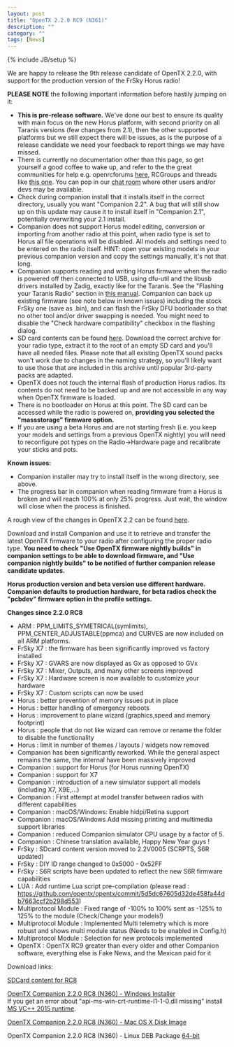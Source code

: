 ```yaml
---
layout: post
title: "OpenTX 2.2.0 RC9 (N361)"
description: ""
category: ""
tags: [News]
---
```

{% include JB/setup %}

We are happy to release the 9th release candidate of OpenTX 2.2.0, with support for the production version of the FrSky Horus radio!

**PLEASE NOTE** the following important information before hastily jumping on it:

- **This is pre-release software.** We've done our best to ensure its quality with main focus on the new Horus platform, with second priority on all Taranis versions (few changes from 2.1), then the other supported platforms but we still expect there will be issues, as is the purpose of a release candidate we need your feedback to report things we may have missed.
- There is currently no documentation other than this page, so get yourself a good coffee to wake up, and refer to the the great communities for help e.g. openrcforums [here](http://openrcforums.com/forum/viewtopic.php?f=45&t=9158), RCGroups and threads like [this one](http://www.rcgroups.com/forums/showthread.php?t=2727927). You can pop in our [chat room](http://opentx.rocket.chat) where other users and/or devs may be available.
- Check during companion install that it installs itself in the correct directory, usually you want "Companion 2.2". A bug that will still show up on this update may cause it to install itself in "Companion 2.1", potentially overwriting your 2.1 install.
- Companion does not support Horus model editing, conversion or importing from another radio at this point, when radio type is set to Horus all file operations will be disabled. All models and settings need to be entered on the radio itself. HINT: open your existing models in your previous companion version and copy the settings manually, it's not that long.
- Companion supports reading and writing Horus firmware when the radio is powered off then connected to USB, using dfu-util and the libusb drivers installed by Zadig, exactly like for the Taranis. See the "Flashing your Taranis Radio" section in [this manual](https://opentx.gitbooks.io/opentx-taranis-manual/content/companion-introduction.html). Companion can back up existing firmware (see note below in known issues) including the stock FrSky one (save as .bin), and can flash the FrSky DFU bootloader so that no other tool and/or driver swapping is needed. You might need to disable the "Check hardware compatibility" checkbox in the flashing dialog.
- SD card contents can be found [here](http://downloads.open-tx.org/2.2/nightly/sdcard/). Download the correct archive for your radio type, extract it to the root of an empty SD card and you'll have all needed files. Please note that all existing OpenTX sound packs won't work due to changes in the naming strategy, so you'll likely want to use those that are included in this archive until popular 3rd-party packs are adapted.
- OpenTX does not touch the internal flash of production Horus radios. Its contents do not need to be backed up and are not accessible in any way when OpenTX firmware is loaded.
- There is no bootloader on Horus at this point. The SD card can be accessed while the radio is powered on, **providing you selected the "massstorage" firmware option.**
- If you are using a beta Horus and are not starting fresh (i.e. you keep your models and settings from a previous OpenTX nightly) you will need to reconfigure pot types on the Radio->Hardware page and recalibrate your sticks and pots.

**Known issues:**

- Companion installer may try to install itself in the wrong directory, see above.
- The progress bar in companion when reading firmware from a Horus is broken and will reach 100% at only 25% progress. Just wait, the window will close when the process is finished.

A rough view of the changes in OpenTX 2.2 can be found [here](https://github.com/opentx/opentx/issues?page=1&q=is%3Aissue+is%3Aclosed+milestone%3A%22OpenTX+2.2.0%22).

Download and install Companion and use it to retrieve and transfer the latest OpenTX firmware to your radio after configuring the proper radio type.
**You need to check "Use OpenTX firmware nightly builds" in companion settings to be able to download firmware, and "Use companion nightly builds" to be notified of further companion release candidate updates.**

**Horus production version and beta version use different hardware. Companion defaults to production hardware, for beta radios check the "pcbdev" firmware option in the profile settings.**

**Changes since 2.2.0 RC8**

- ARM : PPM_LIMITS_SYMETRICAL(symlimits), PPM_CENTER_ADJUSTABLE(ppmca) and CURVES are now included on all ARM platforms.
- FrSky X7 : the firmware has been significantly improved vs factory installed
- FrSky X7 : GVARS are now displayed as Gx as opposed to GVx
- FrSky X7 : Mixer, Outputs, and many other screens improved
- FrSky X7 : Hardware screen is now available to customize your hardware
- FrSky X7 : Custom scripts can now be used
- Horus : better prevention of memory issues put in place
- Horus : better handling of emergency reboots
- Horus : improvement to plane wizard (graphics,speed and memory footprint)
- Horus : people that do not like wizard can remove or rename the folder to disable the functionality
- Horus : limit in number of themes / layouts / widgets now removed
- Companion has been significantly reworked. While the general aspect remains the same, the internal have been massively improved
- Companion : support for Horus (for Horus running OpenTX)
- Companion : support for X7
- Companion : introduction of a new simulator support all models (including X7, X9E,...)
- Companion : First attempt at model transfer between radios with different capabilities
- Companion : macOS/Windows: Enable hidpi/Retina support
- Companion : macOS/Windows Add missing printing and multimedia support libraries
- Companion : reduced Companion simulator CPU usage by a factor of 5.
- Companion : Chinese translation available, Happy New Year guys !
- FrSky : SDcard content version moved to 2.2V0005 (SCRPTS, S6R updated)
- FrSky : DIY ID range changed to 0x5000 - 0x52FF
- FrSky : S6R scripts have been updated to reflect the new S6R firmware capabilities
- LUA : Add runtime Lua script pre-compilation (please read : https://github.com/opentx/opentx/commit/5d5dc67605d32de458fa44db7663ccf2b298d553)
- Multiprotocol Module : Fixed range of -100% to 100% sent as -125% to 125% to the module (Check/Change your models!)
- Multiprotocol Module : Implemented Multi telemetry which is more robust and shows multi module status (Needs to be enabled in Config.h)
- Multiprotocol Module : Selection for new protocols implemented
- OpenTX : OpenTX RC9 greater than every older and other Companion software, everything else is Fake News, and the Mexican paid for it


Download links:

[SDCard content for RC8](http://downloads.open-tx.org/2.2/nightly/sdcard/)

[OpenTX Companion 2.2.0 RC8 (N360) - Windows Installer](http://downloads.open-tx.org/2.2/nightly/companion/windows/companion-windows-2.2.0N361.exe)  
If you get an error about "api-ms-win-crt-runtime-I1-1-0.dll missing" install [MS VC++ 2015 runtime](https://www.microsoft.com/en-US/download/details.aspx?id=48145).

[OpenTX Companion 2.2.0 RC8 (N360) - Mac OS X Disk Image](http://downloads.open-tx.org/2.2/nightly/companion/macosx/opentx-companion-2.2.0N361.dmg)

OpenTX Companion 2.2.0 RC8 (N360) - Linux DEB Package [64-bit](http://downloads.open-tx.org/2.2/nightly/companion/linux/companion22_2.2.0N361_amd64.deb)
